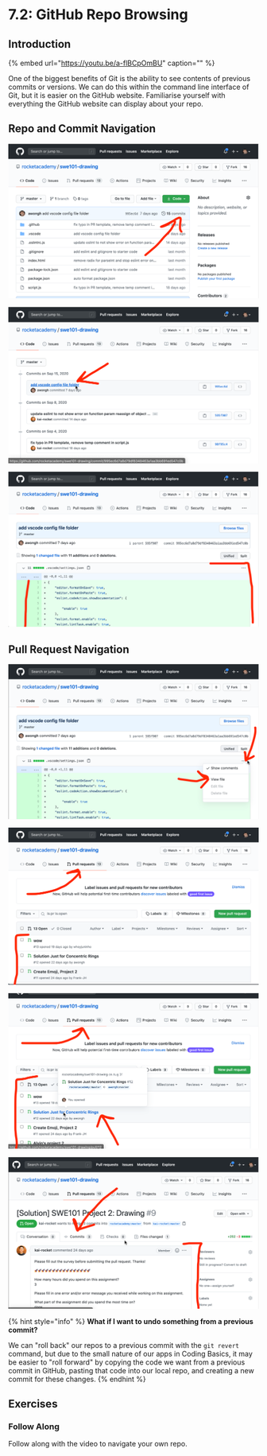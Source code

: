 # 7.2: GitHub Repo Browsing

## Introduction

{% embed url="https://youtu.be/a-flBCpOmBU" caption="" %}

One of the biggest benefits of Git is the ability to see contents of previous commits or versions. We can do this within the command line interface of Git, but it is easier on the GitHub website. Familiarise yourself with everything the GitHub website can display about your repo.

## Repo and Commit Navigation

![View a list of all commits.](../.gitbook/assets/screen-shot-2020-09-22-at-9.09.22-pm.png)

![See the contents of each commit.](../.gitbook/assets/screen-shot-2020-09-22-at-9.11.32-pm.png)

![Commit contents include a "diff" for every changed file.](../.gitbook/assets/screen-shot-2020-09-22-at-9.12.10-pm.png)

## Pull Request Navigation

![View the full file, not just a "diff" of changes between old and new versions of the file.](../.gitbook/assets/screen-shot-2020-09-22-at-9.14.16-pm.png)

![View a list of all pull requests on a repo.](../.gitbook/assets/screen-shot-2020-09-22-at-9.15.17-pm.png)

![View details of a single pull request.](../.gitbook/assets/screen-shot-2020-09-22-at-9.16.06-pm.png)

![View a list of all commits within this pull request.](../.gitbook/assets/screen-shot-2020-09-22-at-9.18.14-pm.png)

{% hint style="info" %}
**What if I want to undo something from a previous commit?**

We can "roll back" our repos to a previous commit with the `git revert` command, but due to the small nature of our apps in Coding Basics, it may be easier to "roll forward" by copying the code we want from a previous commit in GitHub, pasting that code into our local repo, and creating a new commit for these changes.
{% endhint %}

## Exercises

### Follow Along

Follow along with the video to navigate your own repo.
